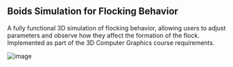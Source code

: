 ## Boids Simulation for Flocking Behavior
A fully functional 3D simulation of flocking behavior, allowing users to adjust parameters and observe how they affect the formation of the flock. Implemented as part of the 3D Computer Graphics course requirements.

![image](https://github.com/user-attachments/assets/bf9f5855-a019-40d1-b118-7ed30f252808)
